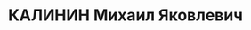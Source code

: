 ---
title: КАЛИНИН Михаил Яковлевич
description: 'Род. в 1895, Московская обл., город Москва. Проживал: Новосибирская
  обл., г. Новосибирск.

  Обв. по ст. 58-7, 17-58-8, 58-11. Приговор: выездная сессия ВК ВС СССР, 29.04.1937
  – 8 лет ИТЛ, Поражение в правах-5, Конфискация имущества.

  Реабилитирован ВК ВС СССР 14.03.1957'
---